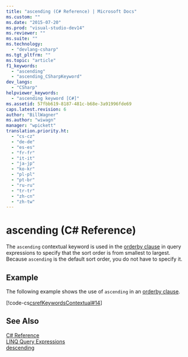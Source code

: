 ```yaml
---
title: "ascending (C# Reference) | Microsoft Docs"
ms.custom: ""
ms.date: "2015-07-20"
ms.prod: "visual-studio-dev14"
ms.reviewer: ""
ms.suite: ""
ms.technology: 
  - "devlang-csharp"
ms.tgt_pltfrm: ""
ms.topic: "article"
f1_keywords: 
  - "ascending"
  - "ascending_CSharpKeyword"
dev_langs: 
  - "CSharp"
helpviewer_keywords: 
  - "ascending keyword [C#]"
ms.assetid: 57fbb619-8187-481c-b68e-3a91996fde69
caps.latest.revision: 6
author: "BillWagner"
ms.author: "wiwagn"
manager: "wpickett"
translation.priority.ht: 
  - "cs-cz"
  - "de-de"
  - "es-es"
  - "fr-fr"
  - "it-it"
  - "ja-jp"
  - "ko-kr"
  - "pl-pl"
  - "pt-br"
  - "ru-ru"
  - "tr-tr"
  - "zh-cn"
  - "zh-tw"
---
```

# ascending (C# Reference)
The `ascending` contextual keyword is used in the [orderby clause](../../../csharp/language-reference/keywords/orderby-clause.md) in query expressions to specify that the sort order is from smallest to largest. Because `ascending` is the default sort order, you do not have to specify it.  
  
## Example  
 The following example shows the use of `ascending` in an [orderby clause](../../../csharp/language-reference/keywords/orderby-clause.md).  
  
 [!code-cs[csrefKeywordsContextual#14](../../../csharp/language-reference/keywords/codesnippet/CSharp/ascending_1.cs)]  
  
## See Also  
 [C# Reference](../../../csharp/language-reference/index.md)   
 [LINQ Query Expressions](../../../csharp/programming-guide/linq-query-expressions/index.md)   
 [descending](../../../csharp/language-reference/keywords/descending.md)